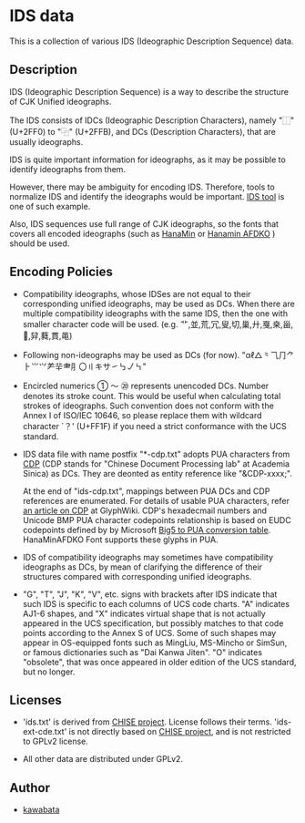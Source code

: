 IDS data
========

This is a collection of various IDS (Ideographic Description Sequence)
data.

## Description

IDS (Ideographic Description Sequence) is a way to describe the
structure of CJK Unified ideographs.

The IDS consists of IDCs (Ideographic Description Characters), namely
"⿰" (U+2FF0) to "⿻" (U+2FFB), and DCs (Description Characters), that
are usually ideographs.

IDS is quite important information for ideographs, as it may be
possible to identify ideographs from them.

However, there may be ambiguity for encoding IDS. Therefore, tools to
normalize IDS and identify the ideographs would be important.
[IDS tool](http://github.com/kawabata/ids) is one of such example.

Also, IDS sequences use full range of CJK ideographs, so the fonts
that covers all encoded ideographs (such
as [HanaMin](http://fonts.jp/hanazono/)
or [Hanamin AFDKO](https://github.com/cjkvi/HanaMinAFDKO/releases) )
should be used.

## Encoding Policies

* Compatibility ideographs, whose IDSes are not equal to their
  corresponding unified ideographs, may be used as DCs. When there are
  multiple compatibility ideographs with the same IDS, then the one
  with smaller character code will be used. (e.g.
  ⻀,並,荒,冗,叟,切,巢,廾,戛,桒,甾,𤾡,舁,蕤,貫,黾)

* Following non-ideographs may be used as DCs (for now).
  "αℓ△⺀⺄⺆⺈⺊⺌⺍⺶⺸⺻⺼〇〢キサ㇀㇉㇢㇞"

* Encircled numerics ① ～ ⑳ represents unencoded DCs. Number denotes
  its stroke count. This would be useful when calculating total
  strokes of ideographs. Such convention does not conform with the
  Annex I of ISO/IEC 10646, so please replace them with wildcard
  character `？' (U+FF1F) if you need a strict conformance with the
  UCS standard.

* IDS data file with name postfix "*-cdp.txt" adopts PUA characters
  from [CDP](https://www.sinica.edu.tw/~cdp) (CDP stands for "Chinese
  Document Processing lab" at Academia Sinica) as DCs. They are
  deonted as entity reference like "&CDP-xxxx;".

  At the end of "ids-cdp.txt", mappings between PUA DCs and CDP
  references are enumerated. For details of usable PUA characters,
  refer
  [an article on CDP](http://glyphwiki.org/wiki/Group:CDP%E5%A4%96%E5%AD%97) at
  GlyphWiki. CDP's hexadecmail numbers and Unicode BMP PUA character
  codepoints relationship is based on EUDC codepoints defined by by
  Microsoft
  [Big5 to PUA conversion table](http://kanji-database.sourceforge.net/charcode/big5.html).
  HanaMinAFDKO Font supports these glyphs in PUA.

* IDS of compatibility ideographs may sometimes have compatibility
  ideographs as DCs, by mean of clarifying the difference of their
  structures compared with corresponding unified ideographs.

* "G", "T", "J", "K", "V", etc. signs with brackets after IDS indicate
  that such IDS is specific to each columns of UCS code charts. "A"
  indicates AJ1-6 shapes, and "X" indicates virtual shape that is not
  actually appeared in the UCS specification, but possibly matches to
  that code points according to the Annex S of UCS. Some of such
  shapes may appear in OS-equipped fonts such as MingLiu, MS-Mincho or
  SimSun, or famous dictionaries such as "Dai Kanwa Jiten". "O"
  indicates "obsolete", that was once appeared in older edition of the
  UCS standard, but no longer.

## Licenses

* 'ids.txt' is derived from [CHISE project](http://www.chise.org/).
  License follows their terms. 'ids-ext-cde.txt' is not directly based
  on [CHISE project](http://www.chise.org/), and is not restricted to
  GPLv2 license.

* All other data are distributed under GPLv2.

## Author

* [kawabata](https://github.com/kawabata)
